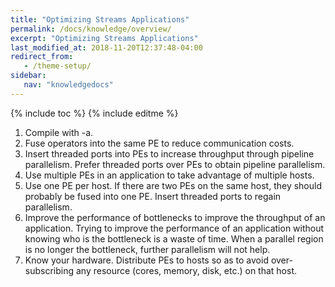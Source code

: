 ```yaml
---
title: "Optimizing Streams Applications"
permalink: /docs/knowledge/overview/
excerpt: "Optimizing Streams Applications"
last_modified_at: 2018-11-20T12:37:48-04:00
redirect_from:
   - /theme-setup/
sidebar:
   nav: "knowledgedocs"
---
```

{% include toc %}
{% include editme %}


1. Compile with -a.
1. Fuse operators into the same PE to reduce communication costs.
1. Insert threaded ports into PEs to increase throughput through pipeline parallelism. Prefer threaded ports over PEs to obtain pipeline parallelism.
1. Use multiple PEs in an application to take advantage of multiple hosts.
1. Use one PE per host. If there are two PEs on the same host, they should probably be fused into one PE. Insert threaded ports to regain parallelism.
1. Improve the performance of bottlenecks to improve the throughput of an application. Trying to improve the performance of an application without knowing who is the bottleneck is a waste of time. When a parallel region is no longer the bottleneck, further parallelism will not help.
1. Know your hardware. Distribute PEs to hosts so as to avoid over-subscribing any resource (cores, memory, disk, etc.) on that host.



